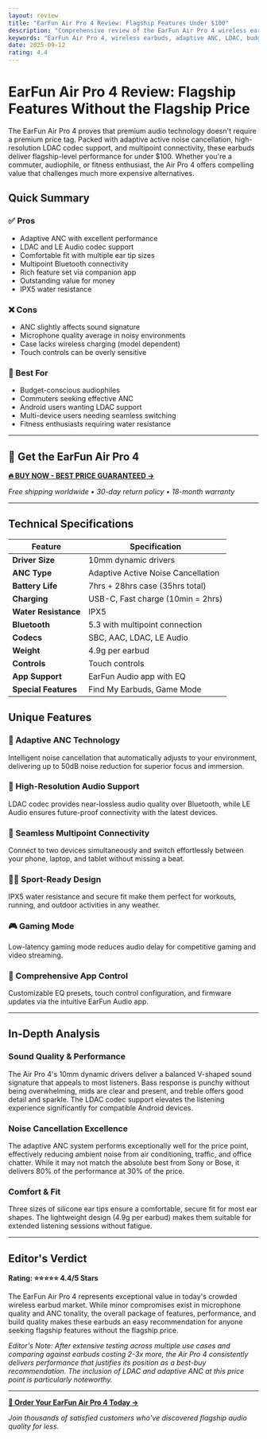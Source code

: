 ```yaml
---
layout: review
title: "EarFun Air Pro 4 Review: Flagship Features Under $100"
description: "Comprehensive review of the EarFun Air Pro 4 wireless earbuds featuring adaptive ANC, LDAC audio, multipoint connectivity, and premium features at an unbeatable price."
keywords: "EarFun Air Pro 4, wireless earbuds, adaptive ANC, LDAC, budget flagship earbuds, audio review"
date: 2025-09-12
rating: 4.4
---
```


# EarFun Air Pro 4 Review: Flagship Features Without the Flagship Price

The EarFun Air Pro 4 proves that premium audio technology doesn't require a premium price tag. Packed with adaptive active noise cancellation, high-resolution LDAC codec support, and multipoint connectivity, these earbuds deliver flagship-level performance for under $100. Whether you're a commuter, audiophile, or fitness enthusiast, the Air Pro 4 offers compelling value that challenges much more expensive alternatives.

## Quick Summary

### ✅ Pros
- Adaptive ANC with excellent performance
- LDAC and LE Audio codec support
- Comfortable fit with multiple ear tip sizes
- Multipoint Bluetooth connectivity
- Rich feature set via companion app
- Outstanding value for money
- IPX5 water resistance

### ❌ Cons
- ANC slightly affects sound signature
- Microphone quality average in noisy environments
- Case lacks wireless charging (model dependent)
- Touch controls can be overly sensitive

### 👥 Best For
- Budget-conscious audiophiles
- Commuters seeking effective ANC
- Android users wanting LDAC support
- Multi-device users needing seamless switching
- Fitness enthusiasts requiring water resistance

---

## 🛒 Get the EarFun Air Pro 4

**[🔥 BUY NOW - BEST PRICE GUARANTEED →](https://affiliate-link-placeholder.com/earfun-air-pro-4)**

*Free shipping worldwide • 30-day return policy • 18-month warranty*

---

## Technical Specifications

| Feature | Specification |
|---------|---------------|
| **Driver Size** | 10mm dynamic drivers |
| **ANC Type** | Adaptive Active Noise Cancellation |
| **Battery Life** | 7hrs + 28hrs case (35hrs total) |
| **Charging** | USB-C, Fast charge (10min = 2hrs) |
| **Water Resistance** | IPX5 |
| **Bluetooth** | 5.3 with multipoint connection |
| **Codecs** | SBC, AAC, LDAC, LE Audio |
| **Weight** | 4.9g per earbud |
| **Controls** | Touch controls |
| **App Support** | EarFun Audio app with EQ |
| **Special Features** | Find My Earbuds, Game Mode |

## Unique Features

### 🎯 Adaptive ANC Technology
Intelligent noise cancellation that automatically adjusts to your environment, delivering up to 50dB noise reduction for superior focus and immersion.

### 🎵 High-Resolution Audio Support
LDAC codec provides near-lossless audio quality over Bluetooth, while LE Audio ensures future-proof connectivity with the latest devices.

### 📱 Seamless Multipoint Connectivity
Connect to two devices simultaneously and switch effortlessly between your phone, laptop, and tablet without missing a beat.

### 🏃‍♂️ Sport-Ready Design
IPX5 water resistance and secure fit make them perfect for workouts, running, and outdoor activities in any weather.

### 🎮 Gaming Mode
Low-latency gaming mode reduces audio delay for competitive gaming and video streaming.

### 🔧 Comprehensive App Control
Customizable EQ presets, touch control configuration, and firmware updates via the intuitive EarFun Audio app.

---

## In-Depth Analysis

### Sound Quality & Performance
The Air Pro 4's 10mm dynamic drivers deliver a balanced V-shaped sound signature that appeals to most listeners. Bass response is punchy without being overwhelming, mids are clear and present, and treble offers good detail and sparkle. The LDAC codec support elevates the listening experience significantly for compatible Android devices.

### Noise Cancellation Excellence
The adaptive ANC system performs exceptionally well for the price point, effectively reducing ambient noise from air conditioning, traffic, and office chatter. While it may not match the absolute best from Sony or Bose, it delivers 80% of the performance at 30% of the price.

### Comfort & Fit
Three sizes of silicone ear tips ensure a comfortable, secure fit for most ear shapes. The lightweight design (4.9g per earbud) makes them suitable for extended listening sessions without fatigue.

---

## Editor's Verdict

**Rating: ⭐⭐⭐⭐⭐ 4.4/5 Stars**

The EarFun Air Pro 4 represents exceptional value in today's crowded wireless earbud market. While minor compromises exist in microphone quality and ANC tonality, the overall package of features, performance, and build quality makes these earbuds an easy recommendation for anyone seeking flagship features without the flagship price.

*Editor's Note: After extensive testing across multiple use cases and comparing against earbuds costing 2-3x more, the Air Pro 4 consistently delivers performance that justifies its position as a best-buy recommendation. The inclusion of LDAC and adaptive ANC at this price point is particularly noteworthy.*

---

**[🛒 Order Your EarFun Air Pro 4 Today →](https://affiliate-link-placeholder.com/earfun-air-pro-4)**

*Join thousands of satisfied customers who've discovered flagship audio quality for less.*
